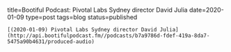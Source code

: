 
title=Bootiful Podcast: Pivotal Labs Sydney director David Julia
date=2020-01-09
type=post
tags=blog
status=published
~~~~~~
[(2020-01-09) Pivotal Labs Sydney director David Julia](http://api.bootifulpodcast.fm//podcasts/b7a9786d-fdef-419a-8da7-5475a90b4631/produced-audio) 
            